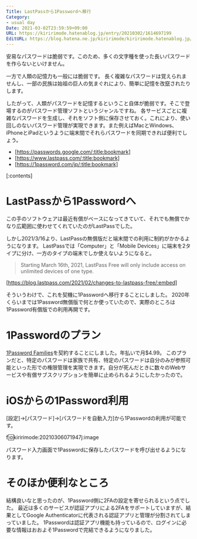 ```yaml
---
Title: LastPassから1Passwordへ移行
Category:
- usual day
Date: 2021-03-02T23:59:59+09:00
URL: https://kiririmode.hatenablog.jp/entry/20210302/1614697199
EditURL: https://blog.hatena.ne.jp/kiririmode/kiririmode.hatenablog.jp/atom/entry/26006613699771940
---
```


安易なパスワードは脆弱です。このため、多くの文字種を使った長いパスワードを作らないといけません。

一方で人類の記憶力も一般には脆弱です。
長く複雑なパスワードは覚えられませんし、一部の民族は始祖の巨人の気まぐれにより、簡単に記憶を改竄されたりします。

したがって、人類がパスワードを記憶するということ自体が脆弱です。そこで登場するのがパスワード管理ソフトというジャンルですね。
各サービスごとに複雑なパスワードを生成し、それをソフト側に保存させておく。これにより、使い回しのないパスワード管理が実現できます。また例えばMacとWindows、iPhoneとiPadというように端末間でそれらパスワードを同期できれば便利でしょう。

- [https://passwords.google.com/:title:bookmark]
- [https://www.lastpass.com/:title:bookmark]
- [https://1password.com/jp/:title:bookmark]

[:contents]

# LastPassから1Passwordへ

この手のソフトウェアは最近有償がベースになってきていて、それでも無償でかなり広範囲に使わせてくれていたのがLastPassでした。

しかし2021/3/16より、LastPassの無償版だと端末間での利用に制約がかかるようになります。
LastPassでは「Computer」と「Mobile Devices」に端末を2タイプに分け、一方のタイプの端末でしか使えないようになると。

> Starting March 16th, 2021, LastPass Free will only include access on unlimited devices of one type. 

[https://blog.lastpass.com/2021/02/changes-to-lastpass-free/:embed]

そういうわけで、これを契機に1Passwordへ移行することにしました。
2020年くらいまでは1Password無償版で何とか使っていたので、実際のところは1Password有償版での利用再開です。

# 1Passwordのプラン

[1Password Families](https://1password.com/jp/families/)を契約することにしました。年払いで月$4.99。
このプランだと、特定のパスワードは家族で共有、特定のパスワードは自分のみが参照可能といった形での権限管理を実現できます。自分が死んだときに数々のWebサービスや有償サブスクリプションを簡単に止められるようにしたかったので。

# iOSからの1Password利用

[設定]->[パスワード]->[パスワードを自動入力]から1Passwordの利用が可能です。

f:id:kiririmode:20210306071947j:image

パスワード入力画面で1Passwordに保存したパスワードを呼び出せるようになります。

# そのほか便利なところ

結構良いなと思ったのが、1Password側に2FAの設定を寄せられるという点でした。
最近は多くのサービスが認証アプリによる2FAをサポートしていますが、結果としてGoogle Authenticatorに代表される認証アプリと管理が分割されてしまっていました。
1Passwordは認証アプリ機能も持っているので、ログインに必要な情報はおおよそ1Passwordで完結できるようになりました。
